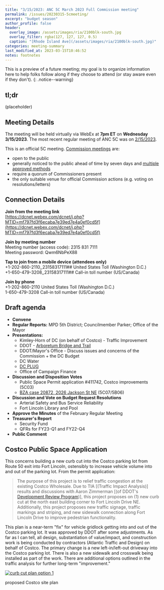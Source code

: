```yaml
---
title: "3/15/2023: ANC 5C March 2023 Full Commission meeting"
permalink: /issues/20230315-5cmeeting/
excerpt: "budget season"
author_profile: false
header:
  overlay_image: /assets/images/ria/2100blk-south.jpg
  overlay_filter: rgba(127, 127, 127, 0.5)
  caption: "[Rhode Island Ave](/assets/images/ria/2100blk-south.jpg)"
categories: meeting-summary
last_modified_at: 2023-03-15T10:46:52
notes: footnotes
---
```

This is a preview of a future meeting; my goal is to organize information here to help folks follow along if they choose to attend (or stay aware even if they don't).
{: .notice--warning}

## tl;dr
(placeholder)

## Meeting Details
The meeting will be held virtually via WebEx at **7pm ET** on **Wednesday 3/15/2023**. The most recent regular meeting of ANC 5C was on [2/15/2023](/issues/20220215-5cmeeting/).

This is an official 5C meeting. [Commission meetings](https://code.dccouncil.gov/us/dc/council/code/sections/1-309.11#(b)(1)) are:
- open to the public
- generally noticed to the public ahead of time by seven days and [multiple approved methods](https://code.dccouncil.gov/us/dc/council/code/sections/1-309.11#(c))
- require a quorum of Commissioners present
- the only suitable venue for official Commission actions (e.g. voting on resolutions/letters)

## Connection Details
**Join from the meeting link**<br/>
[https://dcnet.webex.com/dcnet/j.php?MTID=mf797fd3f6ecaba7e39ed7e4a0ef0cd5f](https://dcnet.webex.com/dcnet/j.php?MTID=mf797fd3f6ecaba7e39ed7e4a0ef0cd5f)

**Join by meeting number**<br/>
Meeting number (access code): 2315 831 7111<br/>
Meeting password: Qwm6NbPeX88

**Tap to join from a mobile device (attendees only)**<br/>
+1-202-860-2110,,23158317111## United States Toll (Washington D.C.)<br/>
+1-650-479-3208,,23158317111## Call-in toll number (US/Canada)

**Join by phone**<br/>
+1-202-860-2110 United States Toll (Washington D.C.)<br/>
1-650-479-3208 Call-in toll number (US/Canada)

## Draft agenda
- **Convene**
- **Regular Reports:** MPD 5th District; Councilmember Parker; Office of the Mayor
- **Presentations:**
  - Kimley-Horn of DC (on behalf of Costco) - Traffic Improvement
  - DDOT - [Arboretum Bridge and Trail](https://www.anacostiawaterfront.org/arboretumtrail)
  - DDOT/Mayor's Office - Discuss issues and concerns of the Commission + the DC Budget
  - DC Water
  - [DC PLUG](https://www.dcpluginfo.com/)
  - Office of Campaign Finance
- **Discussion and Disposition Votes**
  - Public Space Permit application #411742, Costco improvements (5C03)
  - [BZA case 20872, 2026 Jackson St NE](https://anc5c07.com/issues/2026jackson/) (5C07/5B06)
- **Discussion and Vote on Budget Request Resolutions**
  - Arterial Safety and Bus Service Reliability
  - Fort Lincoln Library and Pool
- **Approve the Minutes** of the February Regular Meeting
- **Treasurer's Report**
  - Security Fund
  - QFRs for FY23-Q1 and FY22-Q4
- **Public Comment**

## Costco Public Space Application
This concerns building a new curb cut into the Costco parking lot from Route 50 exit into Fort Lincoln, ostensibly to increase vehicle volume into and out of the parking lot. From the permit application:

> The purpose of this project is to relief traffic congestion at the existing Costco Wholesale. Due to TIA [(Traffic Impact Analysis)] results and discussions with Aaron Zimmerman [(of DDOT's [Development Review Program](https://ddot.dc.gov/page/development-review-program))], this project proposes on (1) new curb cut at the north east building corner to Fort Lincoln Drive NE. Additionally, this project proposes new traffic signage, traffic markings and striping, and new sidewalk connection along Fort Lincoln Drive to improve pedestrian functionality.

This plan is a near-term "fix" for vehicle gridlock getting into and out of the Costco parking lot. It was approved by DDOT after some adjustments. As far as I can tell, all design, substantiation of value/impact, and construction work is being conducted by contractors (Atlantic Traffic and Design) on behalf of Costco. The primary change is a new left-in/left-out driveway into the Costco parking lot. There is also a new sidewalk and crosswalk being installed as part of the work. There are additional options outlined in the traffic analysis for further long-term "improvement."

[![curb cut plan option 1](/assets/images/costco-option-1.png)](/assets/images/costco-option-1.png)
<p class="caption">proposed Costco site plan</p>